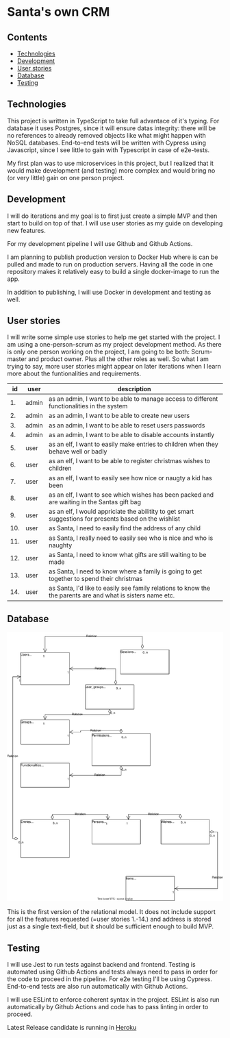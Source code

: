 # Santa's own CRM

## Contents

- [Technologies](#technologies)
- [Development](#development)
- [User stories](#user-stories)
- [Database](#database)
- [Testing](#testing)

## Technologies

This project is written in TypeScript to take full advantace of it's typing. For database it uses Postgres, since it will ensure datas integrity: there will be no references to already removed objects like what might happen with NoSQL databases. End-to-end tests will be written with Cypress using Javascript, since I see little to gain with Typescript in case of e2e-tests. 

My first plan was to use microservices in this project, but I realized that it would make development (and testing) more complex and would bring no (or very little) gain on one person project. 

## Development

I will do iterations and my goal is to first just create a simple MVP and then start to build on top of that. I will use user stories as my guide on developing new features. 

For my development pipeline I will use Github and Github Actions. 

I am planning to publish production version to Docker Hub where is can be pulled and made to run on production servers. Having all the code in one repository makes it relatively easy to build a single docker-image to run the app. 

In addition to publishing, I will use Docker in development and testing as well. 

## User stories 

I will write some simple use stories to help me get started with the project. I am using a one-person-scrum as my project development method. As there is only one person working on the project, I am going to be both: Scrum-master and product owner. Plus all the other roles as well. So what I am trying to say, more user stories might appear on later iterations when I learn more about the funtionalities and requirements. 

| id | user | description | 
|----|------|-------------|
| 1. | admin | as an admin, I want to be able to manage access to different functionalities in the system |
| 2. | admin | as an admin, I want to be able to create new users | 
| 3. | admin | as an admin, I want to be able to reset users passwords | 
| 4. | admin | as an admin, I want to be able to disable accounts instantly |
| 5. | user | as an elf, I want to easily make entries to children when they behave well or badly | 
| 6. | user | as an elf, I want to be able to register christmas wishes to children | 
| 7. | user | as an elf, I want to easily see how nice or naugty a kid has been |
| 8. | user | as an elf, I want to see which wishes has been packed and are waiting in the Santas gift bag |
| 9. | user | as an elf, I would appriciate the abilitity to get smart suggestions for presents based on the wishlist | 
| 10. | user | as Santa, I need to easily find the address of any child |
| 11. | user | as Santa, I really need to easily see who is nice and who is naughty | 
| 12. | user | as Santa, I need to know what gifts are still waiting to be made |
| 13. | user | as Santa, I need to know where a family is going to get together to spend their christmas |
| 14. | user | as Santa, I'd like to easily see family relations to know the the parents are and what is sisters name etc. |

## Database

![Relational model](Santas_relational_model.drawio.svg "Relational model")

This is the first version of the relational model. It does not include support for all the features requested (=user stories 1.-14.) and address is stored just as a single text-field, but it should be sufficient enough to build MVP. 

## Testing

I will use Jest to run tests against backend and frontend. Testing is automated using Github Actions and tests always need to pass in order for the code to proceed in the pipeline. For e2e testing I'll be using Cypress. End-to-end tests are also run automatically with Github Actions.

I will use ESLint to enforce coherent syntax in the project. ESLint is also run automatically by Github Actions and code has to pass linting in order to proceed. 

Latest Release candidate is running in [Heroku](https://glacial-shore-58496.herokuapp.com/)

